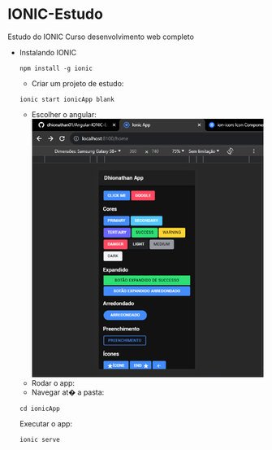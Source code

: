 # IONIC-Estudo
Estudo do IONIC Curso desenvolvimento web completo
* Instalando IONIC
  ```
  npm install -g ionic
  ```
  * Criar um projeto de estudo:
  ```
  ionic start ionicApp blank
  ```
  * Escolher o angular:
  ![Alt text](image.png)
  * Rodar o app:
  *  Navegar at� a pasta:
  ```
  cd ionicApp
  ```
  Executar o app:
  ```
  ionic serve
  ```